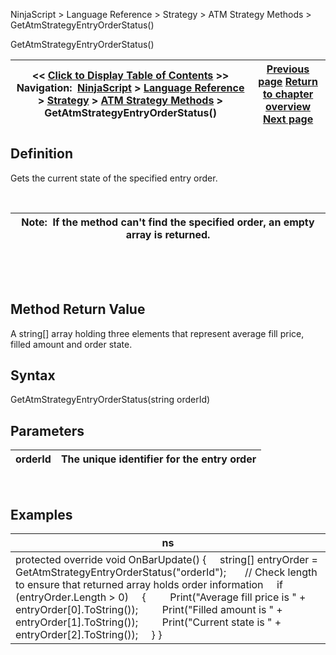 ﻿


NinjaScript \> Language Reference \> Strategy \> ATM Strategy Methods \> GetAtmStrategyEntryOrderStatus()






















GetAtmStrategyEntryOrderStatus()







| \<\< [Click to Display Table of Contents](getatmstrategyentryorderstatus.md) \>\> **Navigation:**     [NinjaScript](ninjascript.md) \> [Language Reference](language_reference_wip.md) \> [Strategy](strategy.md) \> [ATM Strategy Methods](atm_strategy_methods.md) \> GetAtmStrategyEntryOrderStatus() | [Previous page](atmstrategycreate.md) [Return to chapter overview](atm_strategy_methods.md) [Next page](getatmstrategymarketposition.md) |
| --- | --- |











## Definition


Gets the current state of the specified entry order. 


 




| Note:  If the method can't find the specified order, an empty array is returned. |
| --- |



 


 


## Method Return Value


A string\[] array holding three elements that represent average fill price, filled amount and order state.


## 


## Syntax


GetAtmStrategyEntryOrderStatus(string orderId)


## 


## Parameters




| orderId | The unique identifier for the entry order |
| --- | --- |



 


## 


## Examples




| ns |
| --- |
| protected override void OnBarUpdate() {      string\[] entryOrder \= GetAtmStrategyEntryOrderStatus("orderId");        // Check length to ensure that returned array holds order information      if (entryOrder.Length \> 0)      {          Print("Average fill price is " \+ entryOrder\[0].ToString());          Print("Filled amount is " \+ entryOrder\[1].ToString());          Print("Current state is " \+ entryOrder\[2].ToString());      } } |









